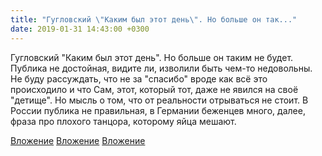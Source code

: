 ```yaml
---
title: "Гугловский \"Каким был этот день\". Но больше он так..."
date: 2019-01-31 14:43:00 +0300
---
```


Гугловский "Каким был этот день". Но больше он таким не будет. Публика не достойная, видите ли, изволили быть чем-то недовольны. Не буду рассуждать, что не за "спасибо" вроде как всё это происходило и что Сам, этот, который тот, даже не явился на своё "детище". Но мысль о том, что от реальности отрываться не стоит. В России публика не правильная, в Германии беженцев много, далее, фраза про плохого танцора, которому яйца мешают.


[Вложение](https://vk.com/photo41076938_456244573)
[Вложение](https://vk.com/photo41076938_456244574)
[Вложение](https://vk.com/photo41076938_456244575)

